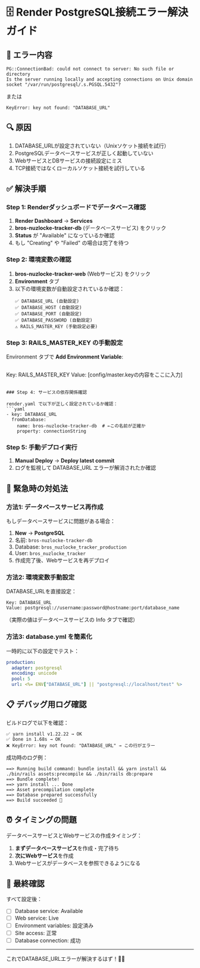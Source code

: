 # 🗄️ Render PostgreSQL接続エラー解決ガイド

## 🚨 エラー内容
```
PG::ConnectionBad: could not connect to server: No such file or directory
Is the server running locally and accepting connections on Unix domain socket "/var/run/postgresql/.s.PGSQL.5432"?
```

または

```
KeyError: key not found: "DATABASE_URL"
```

## 🔍 原因
1. DATABASE_URLが設定されていない（Unixソケット接続を試行）
2. PostgreSQLデータベースサービスが正しく起動していない
3. WebサービスとDBサービスの接続設定にミス
4. TCP接続ではなくローカルソケット接続を試行している

## ✅ 解決手順

### Step 1: Renderダッシュボードでデータベース確認

1. **Render Dashboard** → **Services**
2. **bros-nuzlocke-tracker-db** (データベースサービス) をクリック
3. **Status** が "Available" になっているか確認
4. もし "Creating" や "Failed" の場合は完了を待つ

### Step 2: 環境変数の確認

1. **bros-nuzlocke-tracker-web** (Webサービス) をクリック
2. **Environment** タブ
3. 以下の環境変数が自動設定されているか確認：
   ```
   ✅ DATABASE_URL (自動設定)
   ✅ DATABASE_HOST (自動設定)  
   ✅ DATABASE_PORT (自動設定)
   ✅ DATABASE_PASSWORD (自動設定)
   ⚠️ RAILS_MASTER_KEY (手動設定必要)
   ```

### Step 3: RAILS_MASTER_KEY の手動設定

Environment タブで **Add Environment Variable**:
```
```
Key: RAILS_MASTER_KEY
Value: [config/master.keyの内容をここに入力]
```

### Step 4: サービスの依存関係確認

render.yaml で以下が正しく設定されているか確認：
```yaml
- key: DATABASE_URL
  fromDatabase:
    name: bros-nuzlocke-tracker-db  # ←この名前が正確か
    property: connectionString
```

### Step 5: 手動デプロイ実行

1. **Manual Deploy** → **Deploy latest commit**
2. ログを監視して DATABASE_URL エラーが解消されたか確認

## 🚨 緊急時の対処法

### 方法1: データベースサービス再作成

もしデータベースサービスに問題がある場合：

1. **New** → **PostgreSQL**
2. 名前: `bros-nuzlocke-tracker-db`
3. Database: `bros_nuzlocke_tracker_production`
4. User: `bros_nuzlocke_tracker`
5. 作成完了後、Webサービスを再デプロイ

### 方法2: 環境変数手動設定

DATABASE_URLを直接設定：
```
Key: DATABASE_URL
Value: postgresql://username:password@hostname:port/database_name
```
（実際の値はデータベースサービスの Info タブで確認）

### 方法3: database.yml を簡素化

一時的に以下の設定でテスト：
```yaml
production:
  adapter: postgresql
  encoding: unicode
  pool: 5
  url: <%= ENV["DATABASE_URL"] || "postgresql://localhost/test" %>
```

## 📋 デバッグ用ログ確認

ビルドログで以下を確認：
```
✅ yarn install v1.22.22 → OK
✅ Done in 1.68s → OK
❌ KeyError: key not found: "DATABASE_URL" → この行がエラー
```

成功時のログ例：
```
==> Running build command: bundle install && yarn install && ./bin/rails assets:precompile && ./bin/rails db:prepare
==> Bundle complete! 
==> yarn install ... Done
==> Asset precompilation complete
==> Database prepared successfully
==> Build succeeded 🎉
```

## ⏰ タイミングの問題

データベースサービスとWebサービスの作成タイミング：
1. **まずデータベースサービス**を作成・完了待ち
2. **次にWebサービス**を作成
3. Webサービスがデータベースを参照できるようになる

## 🔄 最終確認

すべて設定後：
- [ ] Database service: Available
- [ ] Web service: Live  
- [ ] Environment variables: 設定済み
- [ ] Site access: 正常
- [ ] Database connection: 成功

---
これでDATABASE_URLエラーが解決するはず！💪✨

